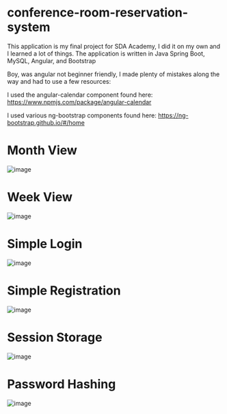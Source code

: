 # conference-room-reservation-system

This application is my final project for SDA Academy, I did it on my own and I learned a lot of things.
The application is written in Java Spring Boot, MySQL, Angular, and Bootstrap

Boy, was angular not beginner friendly, I made plenty of mistakes along the way and had to use a few resources: 

I used the angular-calendar component found here: https://www.npmjs.com/package/angular-calendar

I used various ng-bootstrap components found here: https://ng-bootstrap.github.io/#/home

# Month View
![image](https://github.com/rafalcodesstuff/conference-room-reservation-system/assets/108491087/b344c0d9-6b86-4207-97a1-7e97488b8573)

# Week View
![image](https://github.com/rafalcodesstuff/conference-room-reservation-system/assets/108491087/57a8aeff-2efb-4ecc-9b61-6f1c33887d10)

# Simple Login
![image](https://github.com/rafalcodesstuff/conference-room-reservation-system/assets/108491087/c2cfca27-3bf1-423f-be55-7c0206f6fc2a)

# Simple Registration
![image](https://github.com/rafalcodesstuff/conference-room-reservation-system/assets/108491087/2c92f479-2431-49f5-96f8-503994040c50)

# Session Storage
![image](https://github.com/rafalcodesstuff/conference-room-reservation-system/assets/108491087/bc53ad63-e8a7-4bfc-9f0e-82164659cbb9)

# Password Hashing
![image](https://github.com/rafalcodesstuff/conference-room-reservation-system/assets/108491087/59d082be-ee0f-4892-86dd-414ceb6944f6)
